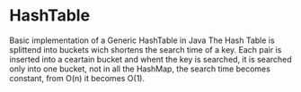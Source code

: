 HashTable
=========
Basic implementation of a Generic HashTable in Java
The Hash Table is splittend into buckets wich shortens the search time of a key.
Each pair is inserted into a ceartain bucket and whent the key is searched, it is searched
only into one bucket, not in all the HashMap, the search time becomes constant, from O(n) it becomes O(1).
